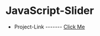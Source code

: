 # JavaScript-Slider
- Project-Link ------- [Click Me](https://alimeral99.github.io/JavaScript-Slider/)
